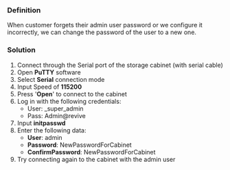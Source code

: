 ### Definition
When customer forgets their admin user password or we configure it incorrectly, we can change the password of the user to a new one.
### Solution
1. Connect through the Serial port of the storage cabinet (with serial cable)
2. Open **PuTTY** software
3. Select **Serial** connection mode
4. Input Speed of **115200**
5. Press '**Open**' to connect to the cabinet
6. Log in with the following credentials:
	- User: _super_admin
	- Pass: Admin@revive
7. Input **initpasswd**
8. Enter the following data:
	- **User**: admin
	- **Password**: NewPasswordForCabinet
	- **ConfirmPassword**: NewPasswordForCabinet
9. Try connecting again to the cabinet with the admin user